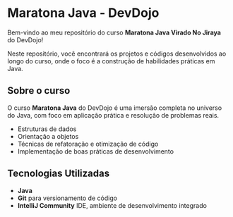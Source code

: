 
# Maratona Java - DevDojo

Bem-vindo ao meu repositório do curso **Maratona Java Virado No Jiraya** do DevDojo!

Neste repositório, você encontrará os projetos e códigos desenvolvidos ao longo do curso, onde o foco é a construção de habilidades práticas em Java.

## Sobre o curso

O curso **Maratona Java** do DevDojo é uma imersão completa no universo do Java, com foco em aplicação prática e resolução de problemas reais.

- Estruturas de dados
- Orientação a objetos
- Técnicas de refatoração e otimização de código
- Implementação de boas práticas de desenvolvimento

## Tecnologias Utilizadas

- **Java**
- **Git** para versionamento de código
- **IntelliJ Community** IDE, ambiente de desenvolvimento integrado
